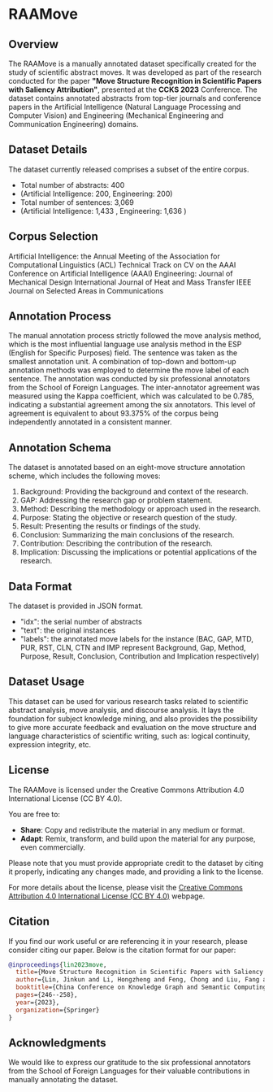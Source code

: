 # RAAMove

## Overview
The RAAMove is a manually annotated dataset specifically created for the study of scientific abstract moves. It was developed as part of the research conducted for the paper **"Move Structure Recognition in Scientific Papers with Saliency Attribution"**, presented at the  **CCKS 2023** Conference. The dataset contains annotated abstracts from top-tier journals and conference papers in the Artificial Intelligence (Natural Language Processing and Computer Vision) and Engineering (Mechanical Engineering and Communication Engineering) domains.

## Dataset Details
The dataset currently released comprises a subset of the entire corpus.
- Total number of abstracts: 400
- (Artificial Intelligence: 200, Engineering: 200)
- Total number of sentences: 3,069
- (Artificial Intelligence: 1,433 , Engineering: 1,636 )

## Corpus Selection
Artificial Intelligence: 
the Annual Meeting of the Association for Computational Linguistics (ACL)
Technical Track on CV on the AAAI Conference on Artificial Intelligence (AAAI)
Engineering: 
Journal of Mechanical Design
International Journal of Heat and Mass Transfer
IEEE Journal on Selected Areas in Communications


## Annotation Process
The manual annotation process strictly followed the move analysis method, which is the most influential language use analysis method in the ESP (English for Specific Purposes) field. The sentence was taken as the smallest annotation unit. A combination of top-down and bottom-up annotation methods was employed to determine the move label of each sentence. The annotation was conducted by six professional annotators from the School of Foreign Languages. The inter-annotator agreement was measured using the Kappa coefficient, which was calculated to be 0.785, indicating a substantial agreement among the six annotators. This level of agreement is equivalent to about 93.375% of the corpus being independently annotated in a consistent manner.

## Annotation Schema
The dataset is annotated based on an eight-move structure annotation scheme, which includes the following moves:
1. Background: Providing the background and context of the research.
2. GAP: Addressing the research gap or problem statement.
3. Method: Describing the methodology or approach used in the research.
4. Purpose: Stating the objective or research question of the study.
5. Result: Presenting the results or findings of the study.
6. Conclusion: Summarizing the main conclusions of the research.
7. Contribution: Describing the contribution of the research.
8. Implication: Discussing the implications or potential applications of the research.

## Data Format
The dataset is provided in JSON format.

- "idx": the serial number of abstracts
- "text": the original instances
- "labels": the annotated move labels for the instance (BAC, GAP, MTD, PUR, RST, CLN, CTN and IMP represent Background, Gap, Method, Purpose, Result, Conclusion, Contribution and Implication respectively)

## Dataset Usage
This dataset can be used for various research tasks related to scientific abstract analysis, move analysis, and discourse analysis. It lays the foundation for subject knowledge mining, and also provides the possibility to give more accurate feedback and evaluation on the move structure and language characteristics of scientific writing, such as: logical continuity, expression integrity, etc.

## License
The RAAMove is licensed under the Creative Commons Attribution 4.0 International License (CC BY 4.0).

You are free to:

- **Share**: Copy and redistribute the material in any medium or format.
- **Adapt**: Remix, transform, and build upon the material for any purpose, even commercially.

Please note that you must provide appropriate credit to the dataset by citing it properly, indicating any changes made, and providing a link to the license.

For more details about the license, please visit the [Creative Commons Attribution 4.0 International License (CC BY 4.0)](https://creativecommons.org/licenses/by/4.0/) webpage.


## Citation
If you find our work useful or are referencing it in your research, please consider citing our paper. Below is the citation format for our paper:

```bibtex
@inproceedings{lin2023move,
  title={Move Structure Recognition in Scientific Papers with Saliency Attribution},
  author={Lin, Jinkun and Li, Hongzheng and Feng, Chong and Liu, Fang and Shi, Ge and Lei, Lei and Lv, Xing and Wang, Ruojin and Mei, Yangguang and Xu, Lingnan},
  booktitle={China Conference on Knowledge Graph and Semantic Computing},
  pages={246--258},
  year={2023},
  organization={Springer}
}
```

## Acknowledgments
We would like to express our gratitude to the six professional annotators from the School of Foreign Languages for their valuable contributions in manually annotating the dataset.


